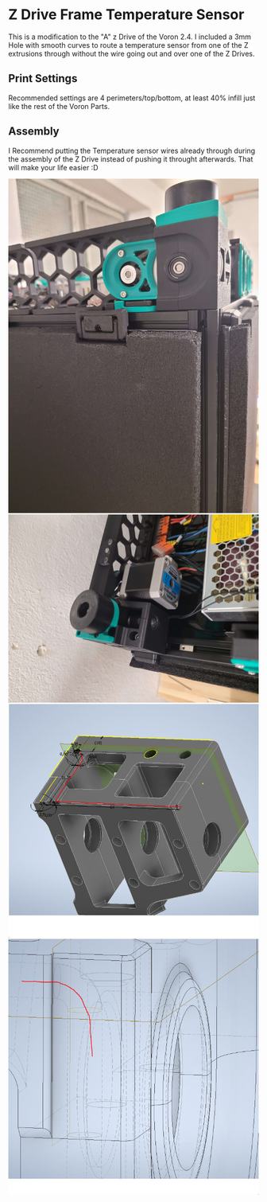 
# Z Drive Frame Temperature Sensor

This is a modification to the "A" z Drive of the Voron 2.4. I included a 3mm Hole with smooth curves to route a temperature sensor from one of the Z extrusions through without the wire going out and over one of the Z Drives.

## Print Settings
Recommended settings are 4 perimeters/top/bottom, at least 40% infill just like the rest of the Voron Parts.

## Assembly

I Recommend putting the Temperature sensor wires already through during the assembly of the Z Drive instead of pushing it throught afterwards. That will make your life easier :D

![1](images/1.jpg)
![2](images/2.jpg)
![3](images/4.png)
![4](images/5.png)
